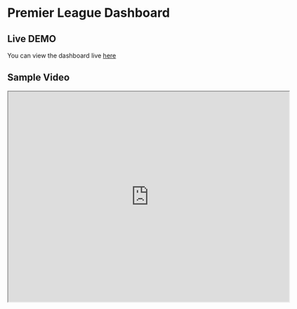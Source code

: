 # Premier League Dashboard

## Live DEMO
You can view the dashboard live [here](https://premierleague.onrender.com)

## Sample Video
<iframe src="https://drive.google.com/file/d/1topprobLCTwC9x-vBnvGGDe42HIOSxoR/preview" width="640" height="480"></iframe>
